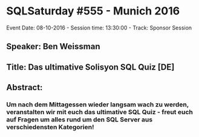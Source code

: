 # SQLSaturday #555 - Munich 2016
Event Date: 08-10-2016 - Session time: 13:30:00 - Track: Sponsor Session
## Speaker: Ben Weissman
## Title: Das ultimative Solisyon SQL Quiz [DE]
## Abstract:
### Um nach dem Mittagessen wieder langsam wach zu werden, veranstalten wir mit euch das ultimative SQL Quiz - freut euch auf Fragen um alles rund um den SQL Server aus verschiedensten Kategorien!
